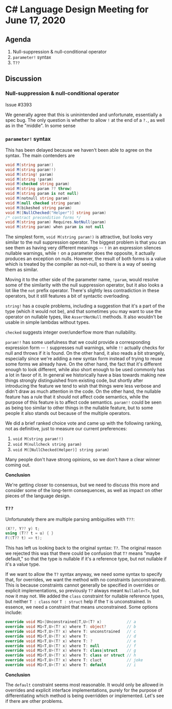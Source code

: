 
# C# Language Design Meeting for June 17, 2020

## Agenda

1. Null-suppression & null-conditional operator
1. `parameter!` syntax
1. `T??`

## Discussion

### Null-suppression & null-conditional operator

Issue #3393

We generally agree that this is uninintended and unfortunate, essentially a spec bug. The
only question is whether to allow `!` at the end of a `?.`, as well as in the "middle". In
some sense

### `parameter!` syntax

This has been delayed because we haven't been able to agree on the syntax. The main contenders
are

```C#
void M(string param!)
void M(string param!!)
void M(string! param)
void M(string !param)
void M(checked string param)
void M(string param ?? throw)
void M(string param is not null)
void M(notnull string param)
void M(null checked string param)
void M(bikeshed string param)
void M([NullChecked("Helper")] string param)
/* contract precondition forms */
void M(string param) Requires.NotNull(param)
void M(string param) when param is not null
```

The simplest form, `void M(string param!)` is attractive, but looks very similar to the null
suppression operator. The biggest problem is that you can see them as having very different
meanings -- `!` in an expression silences nullable warnings, while `!` on a parameter does the
opposite, it actually produces an exception on nulls. However, the result of both forms is a
value which is treated by the compiler as not-null, so there is a way of seeing them as similar.

Moving it to the other side of the parameter name, `!param`, would resolve some of the similarity
with the null suppression operator, but it also looks a lot like the `not` prefix operator. There's
slightly less contradiction in these operators, but it still features a bit of syntactic overloading.

`string!` has a couple problems, including a suggestion that it's a part of the type (which it would not
be), and that sometimes you may want to use the operator on nullable types, like `AssertNotNull` methods.
It also wouldn't be usable in simple lambdas without types.

`checked` suggests integer over/underflow more than nullability.

`param!!` has some usefulness that we could provide a corresponding expression form -- `!`
suppresses null warnings, while `!!` actually checks for null and throws if it is found. On the
other hand, it also reads a bit strangely, especially since we're adding a new syntax form
instead of trying to reuse some forms we already have. On the other hand, the fact that it's
different enough to look different, while also short enough to be used commonly has a lot in
favor of it. In general we historically have a bias towards making new things strongly
distinguished from existing code, but shortly after introducing the feature we tend to wish that
things were less verbose and didn't draw as much attention in the code. On the other hand, the
nullable feature has a rule that it should not affect code semantics, while the purpose of this
feature is to affect code semantics. `param!!` could be seen as being too similar to other things
in the nullable feature, but to some people it also stands out because of the multiple operators.

We did a brief ranked choice vote and came up with the following ranking, not as definitive, just to
measure our current preferences:

1. `void M(string param!!)`
2. `void M(nullcheck string param)`
3. `void M([NullChecked(Helper)] string param)`

Many people don't have strong opinions, so we don't have a clear winner coming out.

**Conclusion**

We're getting closer to consensus, but we need to discuss this more and consider some of the
long-term consequences, as well as impact on other pieces of the language design.

### `T??`

Unfortunately there are multiple parsing ambiguities with `T??`:

```C#
(X??, Y?? y) t;
using (T?? t = u) { }
F((T?? t) => t);
```

This has left us looking back to the original syntax: `T?`. The original reason we rejected this
was that there could be confusion that `T?` means "maybe default," so that the type is nullable
if it's a reference type, but not nullable if it's a value type.

If we want to allow the `T?` syntax anyway, we need some syntax to specify that, for overrides,
we want the method with no constraints (unconstrained). This is because constraints cannot
generally be specified in overrides or explicit implementations, so previously `T?` always meant
`Nullable<T>`, but now it may not. We added the `class` constraint for nullable reference types,
but neither `T : class` nor `T : struct` help if the `T` is unconstrained. In essence, we need a
constraint that means unconstrained. Some options include:

```C#
override void M1<[Unconstrained]T,U>(T? x)           // a
override void M1<T,U>(T? x) where T: object?         // b
override void M1<T,U>(T? x) where T: unconstrained   // c
override void M1<T,U>(T? x) where T:                 // d
override void M1<T,U>(T? x) where T: ?               // e
override void M1<T,U>(T? x) where T: null            // f
override void M1<T,U>(T? x) where T: class|struct    // g
override void M1<T,U>(T? x) where T: class or struct // h
override void M1<T,U>(T? x) where T: cluct           // joke
override void M1<T,U>(T? x) where T: default         // i
```

**Conclusion**

The `default` constraint seems most reasonable. It would only be allowed in overrides and
explicit interface implementations, purely for the purpose of differentiating which method
is being overridden or implemented. Let's see if there are other problems.